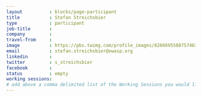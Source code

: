 ```yaml
---
layout          : blocks/page-participant
title           : Stefan Streichsbier
type            : participant
job-title       :
company         :
travel-from     :
image           : https://pbs.twimg.com/profile_images/826669550875746304/7G7nBcNt_400x400.jpg
email           : stefan.streichsbier@owasp.org
linkedin        :
twitter         : s_streichsbier
facebook        :
status          : empty
working sessions:
# add above a comma delimited list of the Working Sessions you would like to attend (use the session's title)
---
```


<!-- put more details about participant here -->
